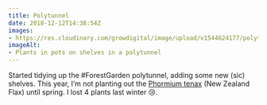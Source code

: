 ```yaml
---
title: Polytunnel
date: 2018-12-12T14:38:54Z
images: 
- https://res.cloudinary.com/growdigital/image/upload/v1544624177/polytunnel-0EA9BAFD.jpg
imageAlt: 
- Plants in pots on shelves in a polytunnel
---
```


Started tidying up the #ForestGarden polytunnel, adding some new (sic) shelves. This year, I’m not planting out the [Phormium tenax](https://pfaf.org/user/plant.aspx?latinname=Phormium+tenax) (New Zealand Flax) until spring. I lost 4 plants last winter 😢.
